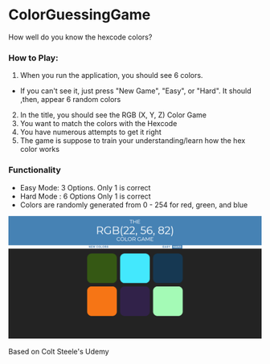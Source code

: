 # ColorGuessingGame

How well do you know the hexcode colors?

### How to Play:
1. When you run the application, you should see 6 colors.
* If you can't see it, just press "New Game", "Easy", or "Hard". It should ,then, appear 6 random colors
2. In the title, you should see the RGB (X, Y, Z) Color Game
3. You want to match the colors with the Hexcode
4. You have numerous attempts to get it right
5. The game is suppose to train your understanding/learn how the hex color works

### Functionality
* Easy Mode: 3 Options. Only 1 is correct
* Hard Mode : 6 Options Only 1 is correct
* Colors are randomly generated from 0 - 254 for red, green, and blue

![Image of the Game](https://github.com/laiamanda/ColorGuessingGame/blob/main/color-guessing-game-image.PNG)

Based on Colt Steele's Udemy
